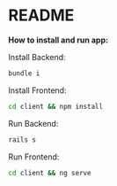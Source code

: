 # README

**How to install and run app:**

Install Backend: 
```sh
bundle i
```
Install Frontend:
```sh
cd client && npm install
```

Run Backend:
```sh
rails s

```
Run Frontend:
```sh
cd client && ng serve
```

